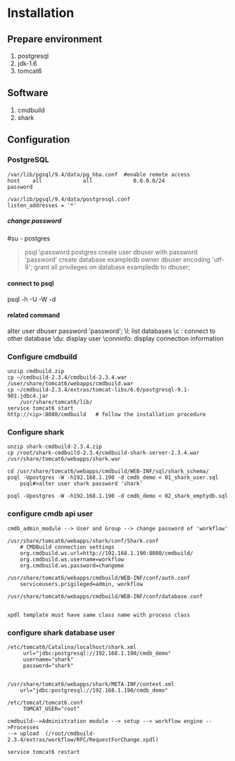 # Installation
## Prepare environment
1. postgresql
2. jdk-1.6
3. tomcat6

## Software
1. cmdbuild
2. shark

## Configuration

### PostgreSQL
```
/var/lib/pgsql/9.4/data/pg_hba.conf  #enable remote access
host    all             all             0.0.0.0/24              password

/var/lib/pgsql/9.4/data/postgresql.conf 
listen_addresses = '*' 
```
##### change password 
#su - postgres
>psql
\password postgres
create user dbuser with password 'password'
create database exampledb owner dbuser encoding 'utf-8';
grant all privileges on database exampledb to dbuser;

#### connect to psql 
psql -h<host> -U<user> -W -d<databa>

#### related command 
alter user dbuser password 'password';
\l: list databases
\c <db>: connect to other database
\du: display user
\conninfo: display connection information

### Configure cmdbuild
```
unzip cmdbuild.zip 
cp ~/cmdbuild-2.3.4/cmdbuild-2.3.4.war  /user/share/tomcat6/webapps/cmdbuild.war
cp ~/cmdbuild-2.3.4/extras/tomcat-libs/6.0/postgresql-9.1-901.jdbc4.jar 
    /usr/share/tomcat6/lib/
service tomcat6 start
http://<ip>:8080/cmdbuild   # follow the installation procedure
```


### Configure shark
```
unzip shark-cmdbuild-2.3.4.zip
cp /root/shark-cmdbuild-2.3.4/cmdbuild-shark-server-2.3.4.war  /usr/share/tomcat6/webapps/shark.war

cd /usr/share/tomcat6/webapps/cmdbuild/WEB-INF/sql/shark_schema/
psql -Upostgres -W -h192.168.1.190 -d cmdb_demo < 01_shark_user.sql
    psql#>alter user shark password 'shark'

psql -Upostgres -W -h192.168.1.190 -d cmdb_demo < 02_shark_emptydb.sql
```
### configure cmdb api user
```
cmdb_admin_module --> User and Group --> change password of 'workflow' 

/usr/share/tomcat6/webapps/shark/conf/Shark.conf
    # CMDBuild connection settings
    org.cmdbuild.ws.url=http://192.168.1.190:8080/cmdbuild/
    org.cmdbuild.ws.username=workflow
    org.cmdbuild.ws.password=changeme

/usr/share/tomcat6/webapps/cmdbuild/WEB-INF/conf/auth.conf
    serviceusers.prigileged=admin, workflow

/usr/share/tomcat6/webapps/cmdbuild/WEB-INF/conf/database.conf


xpdl template must have same class name with process class
```
### configure shark database user
```
/etc/tomcat6/Catalina/localhost/shark.xml
     url="jdbc:postgresql://192.168.1.190/cmdb_demo"
     username="shark"
     password="shark"


/usr/share/tomcat6/webapps/shark/META-INF/context.xml
    url="jdbc:postgresql://192.168.1.190/cmdb_demo"

/etc/tomcat/tomcat6.conf
     TOMCAT_USER="root" 

cmdbuild-->Administration module --> setup --> workflow engine -->Processes
--> upload  (/root/cmdbuild-2.3.4/extras/workflow/RFC/RequestForChange.xpdl)

service tomcat6 restart
```
